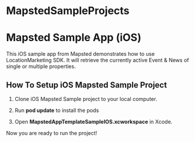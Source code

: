 # MapstedSampleProjects

<h1>Mapsted Sample App (iOS)</h1>

This iOS sample app from Mapsted demonstrates how to use LocationMarketing SDK. It will retrieve the currently active Event & News of single or multiple properties. 

<h2>How To Setup iOS Mapsted Sample Project</h2>

1. Clone iOS Mapsted Sample project to your local computer.

2. Run <b>pod update</b> to install the pods

3. Open <b>MapstedAppTemplateSampleIOS.xcworkspace</b> in Xcode.

Now you are ready to run the project!
